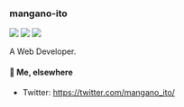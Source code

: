### mangano-ito

![](https://img.shields.io/badge/likes-TypeScript-55aaff.svg?style=flat)
![](https://img.shields.io/badge/learns-Rust-ff7755.svg?style=flat)
![](https://img.shields.io/badge/uses-Perl-ffaa55.svg?style=flat)

A Web Developer.

#### :rocket: Me, elsewhere

- Twitter: https://twitter.com/mangano_ito/

<!--
**mangano-ito/mangano-ito** is a ✨ _special_ ✨ repository because its `README.md` (this file) appears on your GitHub profile.

Here are some ideas to get you started:

- 🔭 I’m currently working on ...
- 🌱 I’m currently learning ...
- 👯 I’m looking to collaborate on ...
- 🤔 I’m looking for help with ...
- 💬 Ask me about ...
- 📫 How to reach me: ...
- 😄 Pronouns: ...
- ⚡ Fun fact: ...
-->
